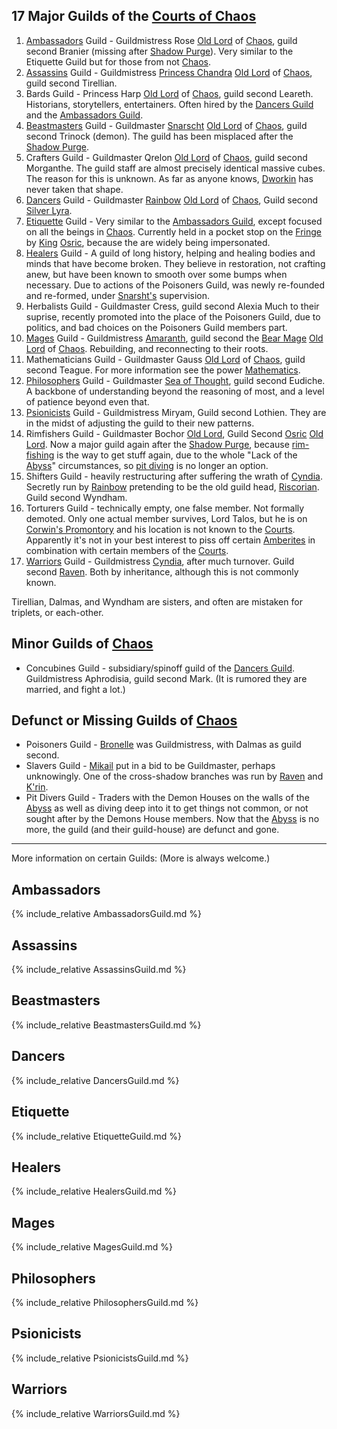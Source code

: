 ## <a name="major"></a>17 Major Guilds of the [Courts of Chaos](CourtsOfChaos)
 1. <a name="ambassadors"></a>[Ambassadors](AmbassadorsGuild) Guild - Guildmistress Rose [Old Lord](OldLord) of [Chaos](CourtsOfChaos), guild second Branier (missing after [Shadow Purge](ShadowPurge)). Very similar to the Etiquette Guild but for those from not [Chaos](CourtsOfChaos).
 1. <a name="assassins"></a>[Assassins](AssassinsGuild) Guild - Guildmistress [Princess Chandra](PrincessChandraOfAssassins) [Old Lord](OldLord) of [Chaos](CourtsOfChaos), guild second Tirellian.
 1. <a name="bards"></a>Bards Guild - Princess Harp [Old Lord](OldLord) of [Chaos](CourtsOfChaos), guild second Leareth.  Historians, storytellers, entertainers.  Often hired by the [Dancers Guild](DancersGuild) and the [Ambassadors Guild](AmbassadorsGuild).
 1. <a name="beastmasters"></a>[Beastmasters](BeastmastersGuild) Guild - Guildmaster [Snarscht](SnarshtOfBeastmasters) [Old Lord](OldLord) of [Chaos](CourtsOfChaos), guild second Trinock (demon).  The guild has been misplaced after the [Shadow Purge](ShadowPurge).
 1. <a name="crafters"></a>Crafters Guild - Guildmaster Qrelon [Old Lord](OldLord) of [Chaos](CourtsOfChaos), guild second Morganthe.  The guild staff are almost precisely identical massive cubes. The reason for this is unknown. As far as anyone knows, [Dworkin](DworkinOfAmber) has never taken that shape.
 1. <a name="dancers"></a>[Dancers](DancersGuild) Guild - Guildmaster [Rainbow](RainbowOfDancers) [Old Lord](OldLord) of [Chaos](CourtsOfChaos), Guild second [Silver Lyra](SilverLyra).
 1. <a name="etiquette"></a>[Etiquette](EtiquetteGuild) Guild - Very similar to the [Ambassadors Guild](AmbassadorsGuild), except focused on all the beings in [Chaos](CourtsOfChaos).  Currently held in a pocket stop on the [Fringe](PowersBalancesAndOpposites) by [King](KingOfChaos) [Osric](OsricOfChannicut), because the are widely being impersonated.
 1. <a name="healers"></a>[Healers](HealersGuild) Guild - A guild of long history, helping and healing bodies and minds that have become broken.  They believe in restoration, not crafting anew, but have been known to smooth over some bumps when necessary.  Due to actions of the Poisoners Guild, was newly re-founded and re-formed, under [Snarsht's](SnarshtOfBeastmasters) supervision.
 1. <a name="herbalists"></a>Herbalists Guild - Guildmaster Cress, guild second Alexia Much to their suprise, recently promoted into the place of the Poisoners Guild, due to politics, and bad choices on the Poisoners Guild members part.
 1. <a name="mages"></a>[Mages](MagesGuild) Guild - Guildmistress [Amaranth](AmaranthOfFlorimel), guild second the [Bear Mage](BearMage) [Old Lord](OldLord) of [Chaos](CourtsOfChaos).  Rebuilding, and reconnecting to their roots.
 1. <a name="mathematicians"></a>Mathematicians Guild - Guildmaster Gauss [Old Lord](OldLord) of [Chaos](CourtsOfChaos), guild second Teague.  For more information see the power [Mathematics](PowersBalancesAndOpposites).
 1. <a name="philosophers"></a>[Philosophers](PhilosophersGuild) Guild - Guildmaster [Sea of Thought](SeaOfThought), guild second Eudiche. A backbone of understanding beyond the reasoning of most, and a level of patience beyond even that.
 1. <a name="psionicists"></a>[Psionicists](PsionicistsGuild) Guild - Guildmistress Miryam, Guild second Lothien. They are in the midst of adjusting the guild to their new patterns.
 1. <a name="rimfishers"></a>Rimfishers Guild - Guildmaster Bochor [Old Lord](OldLord), Guild Second [Osric](OsricOfChanicut) [Old Lord](OldLord). Now a major guild again after the [Shadow Purge](ShadowPurge), because [rim-fishing](PowersBalancesAndOpposites) is the way to get stuff again, due to the whole "Lack of the [Abyss](TheAbyss)" circumstances, so [pit diving](PowersBalancesAndOpposites) is no longer an option.
 1. <a name="shifters"></a>Shifters Guild - heavily restructuring after suffering the wrath of [Cyndia](CobalteanRoyalFamily#cyndia).  Secretly run by [Rainbow](RainbowOfDancers) pretending to be the old guild head, [Riscorian](RiscorianOfShifters). Guild second Wyndham.
 1. <a name="torturers"></a>Torturers Guild - technically empty, one false member.  Not formally demoted.  Only one actual member survives, Lord Talos, but he is on [Corwin's Promontory](CorwinPromontory) and his location is not known to the [Courts](CourtsOfChaos). Apparently it's not in your best interest to piss off certain [Amberites](WhoIsWhereAmberites) in combination with certain members of the [Courts](CourtsOfChaos).
 1. <a name="warriors"></a>[Warriors](WarriorsGuild) Guild - Guildmistress [Cyndia](CobalteanRoyalFamily#cyndia), after much turnover.  Guild second [Raven](RavenOfCaine). Both by inheritance, although this is not commonly known.

Tirellian, Dalmas, and Wyndham are sisters, and often are mistaken for triplets, or each-other.

## <a name="minor"></a>Minor Guilds of [Chaos](CourtsOfChaos)
 + <a name="concubines"></a>Concubines Guild - subsidiary/spinoff guild of the [Dancers Guild](DancersGuild). Guildmistress Aphrodisia, guild second Mark. (It is rumored they are married, and fight a lot.)

## <a name="defunct"><a>Defunct or Missing Guilds of [Chaos](CourtsOfChaos)
 + <a name="poisoners"></a>Poisoners Guild - [Bronelle](BronelleOfPoisoners) was Guildmistress, with Dalmas as guild second.
 + <a name="slavers"></a>Slavers Guild - [Mikail](MikailOfOberon) put in a bid to be Guildmaster, perhaps unknowingly. One of the cross-shadow branches was run by [Raven](RavenOfCaine) and [K'rin](KrinOfCaine).
 + <a name="pitdivers"></a>Pit Divers Guild - Traders with the Demon Houses on the walls of the [Abyss](TheAbyss) as well as diving deep into it to get things not common, or not sought after by the Demons House members.  Now that the [Abyss](TheAbyss) is no more, the guild (and their guild-house) are defunct and gone.

---
<A NAME="moreinfo"></A>More information on certain Guilds:  (More is always welcome.)

## Ambassadors
{% include_relative AmbassadorsGuild.md %}

## Assassins
{% include_relative AssassinsGuild.md %}

## Beastmasters
{% include_relative BeastmastersGuild.md %}

## Dancers
{% include_relative DancersGuild.md %}

## Etiquette
{% include_relative EtiquetteGuild.md %}

## Healers
{% include_relative HealersGuild.md %}

## Mages
{% include_relative MagesGuild.md %}

## Philosophers
{% include_relative PhilosophersGuild.md %}

## Psionicists
{% include_relative PsionicistsGuild.md %}

## Warriors
{% include_relative WarriorsGuild.md %}
